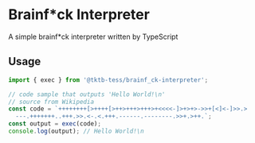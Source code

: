 # Brainf\*ck Interpreter

A simple brainf\*ck interpreter written by TypeScript

## Usage

```ts
import { exec } from '@tktb-tess/brainf_ck-interpreter';

// code sample that outputs 'Hello World!\n'
// source from Wikipedia
const code = `++++++++[>++++[>++>+++>+++>+<<<<-]>+>+>->>+[<]<-]>>.>
  ---.+++++++..+++.>>.<-.<.+++.------.--------.>>+.>++.`;
const output = exec(code);
console.log(output); // Hello World!\n
```
